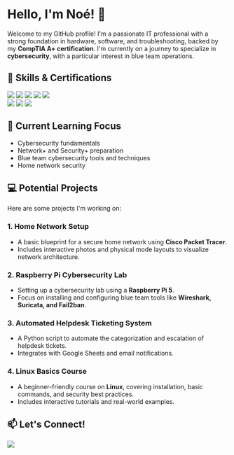 # Hello, I'm Noé! 👋

Welcome to my GitHub profile! I'm a passionate IT professional with a strong foundation in hardware, software, and troubleshooting, backed by my **CompTIA A+ certification**. I'm currently on a journey to specialize in **cybersecurity**, with a particular interest in blue team operations.

## 🔧 Skills & Certifications
<div> 
  <img src="https://img.shields.io/badge/-Windows-00A3EE?&style=for-the-badge&logo=GitForWindows&logoColor=white" />
  <img src="https://img.shields.io/badge/-Android-34A853?&style=for-the-badge&logo=Android&logoColor=white" />
  <img src="https://img.shields.io/badge/-macOS-000000?&style=for-the-badge&logo=MacOS&logoColor=white" />
  <img src="https://img.shields.io/badge/-iOS-000000?&style=for-the-badge&logo=Ios&logoColor=white" />
  <img src="https://img.shields.io/badge/-Linux-FCC624?&style=for-the-badge&logo=Linux&logoColor=white" />
</div>
<div>
  <img src="https://img.shields.io/badge/-Slack-4A154B?&style=for-the-badge&logo=Slack&logoColor=white" />
  <img src="https://img.shields.io/badge/-Zendesk-03363d?&style=for-the-badge&logo=Zendesk&logoColor=white" />
  <img src="https://img.shields.io/badge/-Zoom-0B5CFF?&style=for-the-badge&logo=Zoom&logoColor=white" 
</div>



## 🌱 Current Learning Focus

- Cybersecurity fundamentals
- Network+ and Security+ preparation
- Blue team cybersecurity tools and techniques
- Home network security

## 💻 Potential Projects

Here are some projects I'm working on:

### 1. **Home Network Setup**
- A basic blueprint for a secure home network using **Cisco Packet Tracer**.
- Includes interactive photos and physical mode layouts to visualize network architecture.

### 2. **Raspberry Pi Cybersecurity Lab**
- Setting up a cybersecurity lab using a **Raspberry Pi 5**.
- Focus on installing and configuring blue team tools like **Wireshark, Suricata, and Fail2ban**.

### 3. **Automated Helpdesk Ticketing System**
- A Python script to automate the categorization and escalation of helpdesk tickets.
- Integrates with Google Sheets and email notifications.

### 4. **Linux Basics Course**
- A beginner-friendly course on **Linux**, covering installation, basic commands, and security best practices.
- Includes interactive tutorials and real-world examples.

## 📫 Let's Connect!
<a href="https://www.linkedin.com/in/noesilva/"><img src="https://img.shields.io/badge/-Linkedin-0A66C2?&style=for-the-badge&logo=Linkedin&logoColor=white" /></a>

